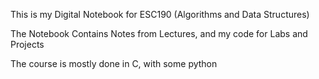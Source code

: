 This is my Digital Notebook for ESC190 (Algorithms and Data Structures)

The Notebook Contains Notes from Lectures, and my code for Labs and Projects

The course is mostly done in C, with some python
